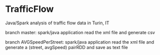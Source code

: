 # TrafficFlow
Java/Spark analysis of traffic flow data in Turin, IT

branch master: spark/java application
  read the xml file and generate csv
  
branch AVGSpeedPerStreet: spark/java application
  read the xml file and generate a (street, avgSpeed) pairRDD and save as text file
